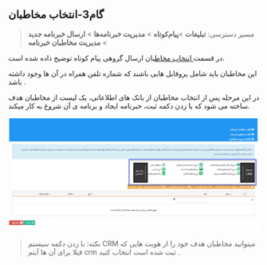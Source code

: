 ﻿## گام3-انتخاب مخاطبان

> مسیر دسترسی:  **تبلیغات** >**پیام‌کوتاه** > **مدیریت خبرنامه‌ها** > **ارسال خبرنامه جدید** > **مدیریت مخاطبان خبرنامه** 

در قسمت<a href="C%3A%2FUsers%2FH.abasi%2FDesktop%2Fhelp%2Fmd%20help%2F%D8%AA%D8%A8%D9%84%DB%8C%D8%BA%D8%A7%D8%AA%2Fmoshtarak-abzar%2Fgam%20se%2Fselect-Audience.md" target="_blank">  انتخاب مخاطب</a>ان ارسال گروهی پیام کوتاه توضیح داده شده است.

این مخاطبان باید شامل پروفایل هایی باشند که شماره تلفن همراه در آن ها وجود داشته باشد .

در این مرحله پس از انتخاب مخاطبان از بانک های اطلاعاتی، یک لیست از مخاطبان هدف ساخته می شود که با زدن دکمه ثبت، خبرنامه ایجاد و برنامه ی آن شروع به کار میکند.

![](advertising-sendingnewssms-thirdstep.png)

>   نکته:  با زدن دکمه سیستم CRM میتوانید مخاطبان هدف خود را از هویت هایی که قبلا برای آن ها آیتم crm ثبت شده است انتخاب کنید .


